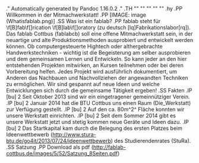.\" Automatically generated by Pandoc 1.16.0.2
.\"
.TH "" "" "" "" ""
.hy
.PP
Willkommen in der Mitmachwerkstatt!
.PP
[IMAGE: image (Whatisfablab.png)]
.SS Was ist ein fablab?
.PP
fablab steht für \f[B]fab\f[]rication \f[B]lab\f[]oratory (zu deutsch
\[lq]Fabrikationslabor\[rq]).
Das fablab Cottbus (fablabcb) soll eine offene Mitmachwerkstatt sein, in
der neuartige und alte Produktionsmethoden ausprobiert und entwickelt
werden können.
Ob computergesteuerte Hightech oder althergebrachte Handwerkstechniken
\- wichtig ist die Begeisterung am selber ausprobieren und dem
gemeinsamen Lernen und Entwickeln.
So kann jeder an den hier entstehenden Projekten mitwirken, an Kursen
teilnehmen oder bei deren Vorbereitung helfen.
Jedes Projekt wird ausführlich dokumentiert, um Anderen das Nachbauen
und Nachvollziehen der angewandten Techniken zu ermöglichen.
Wir sind gespannt auf neue Ideen und welche Entwicklungen sich durch die
gemeinsame Tätigkeit ergeben!
.SS Fakten
.IP \[bu] 2
Seit Oktober 2013 sind wir ein eingetragener gemeinnütziger Verein.
.IP \[bu] 2
Januar 2014 hat die BTU Cottbus uns einen Raum (Die_Werkstatt) zur
Verfügung gestellt.
.IP \[bu] 2
Auf den ca.
80m^2^ Fläche konnten wir unsere Werkstatt einrichten.
.IP \[bu] 2
Seit dem Sommer 2014 gibt es unsere Werkstatt jetzt und stetig kommen
neue Geräte und Ideen dazu.
.IP \[bu] 2
Das Startkapital kam durch die Belegung des ersten Platzes beim
Ideenwettbewerb (http://www.stura-btu.de/go4it/2013/07/24/ideenwettbewerb)
des Studierendenrates (StuRa).
.SS Satzung
.PP
Download als
pdf (http://fablab-cottbus.de/images/5/52/Satzung_8Seiten.pdf)
